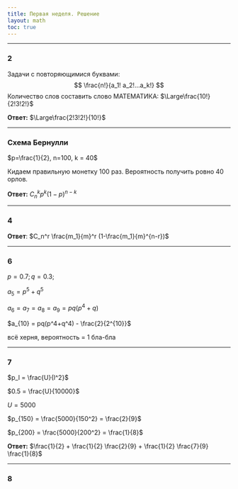 ```yaml
---
title: Первая неделя. Решение
layout: math
toc: true
---
```


---

### 2

Задачи с повторяющимися буквами:
$$
\frac{n!}{a_1! a_2!...a_k!}
$$
Количество слов составить слово МАТЕМАТИКА: $\Large\frac{10!}{2!3!2!}$

**Ответ:** $\Large\frac{2!3!2!}{10!}$

---

### Схема Бернулли

$p=\frac{1}{2}, n=100, k = 40$

Кидаем правильную монетку 100 раз. Вероятность получить ровно 40 орлов.

**Ответ:** $C_n^k p^k (1-p)^{n-k}$

---

### 4

**Ответ**: $C_n^r \frac{m_1}{m}^r (1-\frac{m_1}{m}^{n-r})$

---

### 6

$p = 0.7; q = 0.3;$

$a_5 = p^5+q^5$

$a_6 = a_7 = a_8 = a_9 = pq(p^4+q)$

$a_{10} = pq(p^4+q^4) - \frac{2}{2^{10}}$

всё херня, вероятность = 1 бла-бла

---

### 7

$p_l = \frac{U}{l^2}$

$0.5 = \frac{U}{10000}$

$U = 5000$

$p_{150} = \frac{5000}{150^2} = \frac{2}{9}$

$p_{200} = \frac{5000}{200^2} = \frac{1}{8}$

**Ответ:** $\frac{1}{2} + \frac{1}{2} \frac{2}{9} + \frac{1}{2} \frac{7}{9} \frac{1}{8}$

---

### 8

